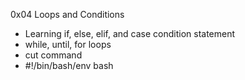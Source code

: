 0x04 Loops and Conditions


* Learning if, else, elif, and case condition statement
* while, until, for loops
* cut command
* #!/bin/bash/env bash
